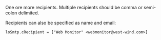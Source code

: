 ﻿One ore more recipients. Multiple recipients should be comma or semi-colon delimited.

Recipients can also be specified as name and email:

```foxpro
loSmtp.cRecipient = ["Web Monitor" <webmonitor@west-wind.com>]
```